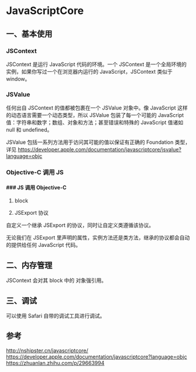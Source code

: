 #  JavaScriptCore


## 一、基本使用

### JSContext
JSContext 是运行 JavaScript 代码的环境。一个 JSContext 是一个全局环境的实例，如果你写过一个在浏览器内运行的 JavaScript，JSContext 类似于 window。

### JSValue

任何出自 JSContext 的值都被包裹在一个 JSValue 对象中。像 JavaScript 这样的动态语言需要一个动态类型，所以 JSValue 包装了每一个可能的 JavaScript 值：字符串和数字；数组、对象和方法；甚至错误和特殊的 JavaScript 值诸如 null 和 undefined。

JSValue 包括一系列方法用于访问其可能的值以保证有正确的 Foundation 类型，详见 https://developer.apple.com/documentation/javascriptcore/jsvalue?language=objc


### Objective-C 调用 JS

#### ### JS 调用 Objective-C

1. block

2. JSExport 协议

自定义一个继承 JSExport 的协议，同时让自定义类遵循该协议。

无论我们在 JSExport 里声明的属性，实例方法还是类方法，继承的协议都会自动的提供给任何 JavaScript 代码。

## 二、内存管理

JSContext 会对其 block 中的 对象强引用。

## 三、调试

可以使用 Safari 自带的调试工具进行调试。


## 参考

http://nshipster.cn/javascriptcore/
https://developer.apple.com/documentation/javascriptcore?language=objc
https://zhuanlan.zhihu.com/p/29663994
